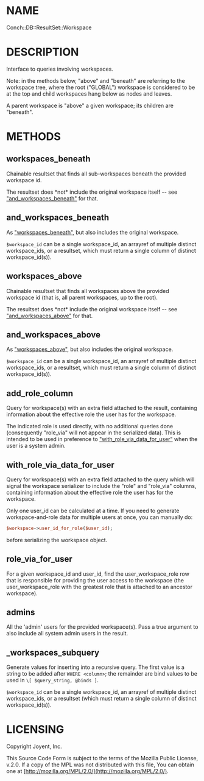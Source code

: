 # NAME

Conch::DB::ResultSet::Workspace

# DESCRIPTION

Interface to queries involving workspaces.

Note: in the methods below, "above" and "beneath" are referring to the workspace tree,
where the root ("GLOBAL") workspace is considered to be at the top and child
workspaces hang below as nodes and leaves.

A parent workspace is "above" a given workspace; its children are "beneath".

# METHODS

## workspaces\_beneath

Chainable resultset that finds all sub-workspaces beneath the provided workspace id.

The resultset does \*not\* include the original workspace itself -- see
["and\_workspaces\_beneath"](#and_workspaces_beneath) for that.

## and\_workspaces\_beneath

As ["workspaces\_beneath"](#workspaces_beneath), but also includes the original workspace.

`$workspace_id` can be a single workspace\_id, an arrayref of multiple distinct workspace\_ids,
or a resultset, which must return a single column of distinct workspace\_id(s)).

## workspaces\_above

Chainable resultset that finds all workspaces above the provided workspace id (that is, all
parent workspaces, up to the root).

The resultset does \*not\* include the original workspace itself -- see
["and\_workspaces\_above"](#and_workspaces_above) for that.

## and\_workspaces\_above

As ["workspaces\_above"](#workspaces_above), but also includes the original workspace.

`$workspace_id` can be a single workspace\_id, an arrayref of multiple distinct workspace\_ids,
or a resultset, which must return a single column of distinct workspace\_id(s)).

## add\_role\_column

Query for workspace(s) with an extra field attached to the result, containing information about
the effective role the user has for the workspace.

The indicated role is used directly, with no additional queries done (consequently "role\_via"
will not appear in the serialized data).  This is intended to be used in preference to
["with\_role\_via\_data\_for\_user"](#with_role_via_data_for_user) when the user is a system admin.

## with\_role\_via\_data\_for\_user

Query for workspace(s) with an extra field attached to the query which will signal the
workspace serializer to include the "role" and "role\_via" columns, containing information about
the effective role the user has for the workspace.

Only one user\_id can be calculated at a time. If you need to generate workspace-and-role data
for multiple users at once, you can manually do:

```perl
$workspace->user_id_for_role($user_id);
```

before serializing the workspace object.

## role\_via\_for\_user

For a given workspace\_id and user\_id, find the user\_workspace\_role row that is responsible for
providing the user access to the workspace (the user\_workspace\_role with the greatest
role that is attached to an ancestor workspace).

## admins

All the 'admin' users for the provided workspace(s).  Pass a true argument to also include all
system admin users in the result.

## \_workspaces\_subquery

Generate values for inserting into a recursive query.
The first value is a string to be added after `WHERE <column>`; the remainder are bind
values to be used in `\[ $query_string, @binds ]`.

`$workspace_id` can be a single workspace\_id, an arrayref of multiple distinct workspace\_ids,
or a resultset (which must return a single column of distinct workspace\_id(s)).

# LICENSING

Copyright Joyent, Inc.

This Source Code Form is subject to the terms of the Mozilla Public License,
v.2.0. If a copy of the MPL was not distributed with this file, You can obtain
one at [http://mozilla.org/MPL/2.0/](http://mozilla.org/MPL/2.0/).
